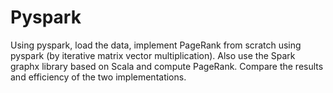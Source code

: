 # Pyspark
Using pyspark, load the data, implement PageRank from scratch using pyspark (by iterative matrix vector multiplication). Also use the Spark graphx library based on Scala and compute PageRank. Compare the results and efficiency of the two implementations.
